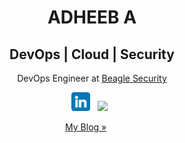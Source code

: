 <h1 align='center'> ADHEEB A</h1>
<h2 align='center' > DevOps | Cloud | Security </h2>

<p align='center' >DevOps Engineer at <a target="_blank" href="https://beaglesecurity.com">Beagle Security</a>


</p>
<div align='center'>
<a href="https://www.linkedin.com/in/a-dheeb/"><img height="30" src="images/linkedin.png"></a>&nbsp;&nbsp;
<a href="https://www.instagram.com/_.a_dh_06?igsh=YXZqaGV4cWgxcmhw&utm_source=qr"><img height="30" src="https://simpleicons.org/icons/instagram.svg"></a>&nbsp;&nbsp;
</div>


<p align='center'>
<a href="https://www.linkedin.com/posts/a-dheeb_devops-platformengineering-kubernetes-activity-7351915010081632256-mOm0?utm_source=share&utm_medium=member_desktop&rcm=ACoAADGeV7UBifrP0NetzOZK6ek-PGd40eSPzhM" >My Blog &#187;</a>&nbsp;&nbsp;&nbsp;&nbsp;&nbsp;
</p>
